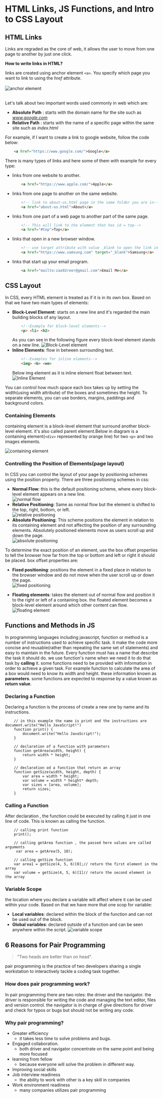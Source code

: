 # HTML Links, JS Functions, and Intro to CSS Layout

## HTML Links
Links are regraded as the core of web, it allows the user to move from one page to another by just one click. 

**How to write links in HTML?**

links are created using anchor element `<a>`. You specify which page you want to link to using the *href* attribute.<br/><br/>
![anchor element](../img/anchor.PNG)<br/><br/>

Let's talk about two important words used commonly in web which are:
* **Absolute Path** : starts with the domain name for the site such as *www.google.com*
* **Relative Path** : starts with the name of a specific page within the same site such as *index.html*  

For example, if I want to create a link to google website, follow the code below: 
```html
    <a href="https://www.google.com/">Google</a>
```
    
There is many types of links and here some of them with example for every type:
* links from one website to another.
    ```html
        <a href="https://www.apple.com/">Apple</a>
    ```
* links from one page to another on the same website.
    ```html
        <!-- link to about-us.html page in the same folder you are in-->
        <a href="about-us.html">About</a>
    ```
* links from one part of a web page to another part of the same page.
    ```html
        <!-- This will link to the element that has id = top-->
        <a href="#top">Top</a>
    ```
* links that open in a new  browser window.
    ```html
        <!-- use target attribute with value _blank to open the link in a new window-->
        <a href="https://www.samsung.com" target="_blank">Samsung</a>
    ```
* links that start up your email program.
    ```html
        <a href="mailto:zaa92reer@gmail.com">Email Me</a>
    ```

## CSS Layout

In CSS, every HTML element is treated as if it is in its own box. Based on that we have two main types of elements:
* **Block-Level Element**: starts on a new line and it's regarded the main building blocks of any layout. 
    ```html
        <!--Example for block-level elements-->
        <p> <li> <h2>
    ```
    As you can see in the following figure every block-level element stands on a new line.
    ![Block-Level element](../img/block-level-element.PNG)
* **Inline Elements**: flow in between surrounding text.
    ```html
        <!--Examples for inline elements-->
        <img> <b> <em>
    ```
    Below img element as it is inline element float between text. 
    ![Inline Element](../img/inline-element.PNG)  

You can control how much space each box takes up by setting the width(using width attribute) of the boxes and sometimes the height. To separate elements, you can use borders, margins, paddings and background colors.

### **Containing Elements** ###

containing element is a block-level element that surround another block-level element. it's also called parent element.Below in diagram is a containing element(`<div>` represented by orange line) for two `<p>` and two images elements.  

![containing element](../img/containing-element.PNG)

### **Controlling the Position of Elements(page layout)** ###

In CSS you can control the layout of your page by positioning schemes using the position property. There are three positioning schemes in css:
* **Normal Flow**: this is the default positioning scheme, where every block-level element appears on a new line.   
![normal flow](../img/normal-flow.PNG)  
* **Relative Positioning**: Same as normal flow but the element is shifted to the top, right, bottom, or left.  
![relative positioning](../img/relative-positioning.PNG)
* **Absolute Positioning**: This scheme positions the element in relation to its containing element and not affecting the position of any surrounding elements.  Absolutely positioned elements move as users scroll up and down the page.  
![absolute positioning](../img/absolute-positioning.PNG)  

To determine the exact position of an element, use the box offset properties to tell the browser how far from the top or bottom and left or right it should be placed. box offset properties are:

* **Fixed positioning**: positions the element in a fixed place in relation to the browser window and do not move when the user scroll up or down the page.  
![fixed positioning](../img/fixed-positioning.PNG)  

* **Floating elements**: takes the element out of normal flow and position it to the right or left of a containing box. the floated element becomes a  block-level element around which other content can flow.  
![floating element](../img/floating-element.PNG)

##  Functions and Methods in JS  

In programming languages including javascript, function or method  is a number of instructions used to achieve specific task. it make the code more concise and reusable(rather than repeating the same set of statements) and easy to maintain in the future.
Every function must has a name that describe the task it should do. we use function's name when we need it to do that task by **calling** it. some functions need to be provided with information in order to achieve a given task. For example function to calculate the area of a box would need to know its width and height. these information known as **parameters**. some functions are expected to response by a value known as **return value**.

### **Declaring a Function**

Declaring a function is the process of create a new one by name and its instructions.
```Js
    // in this example the name is print and the instructions are document.write("Hello JavaScript!")
    function print() {
        document.write("Hello JavaScript!");
    }

    // declaration of a function with parameters
    function getArea(width, height) {
        return width * height;
    }

    // declaration od a function that return an array
    function getSize(width, height, depth) {
        var area = width * height;
        var volume = width * height* depth;
        var sizes = [area, volume];
        return sizes;
    }
```

### **Calling a Function**

After declaration , the function could be executed by calling it just in one line of code. This is known as calling the function.
```JS
    // calling print function
    print();

    // calling getArea function , the passed here values are called arguments
     var area = getArea(5, 10);

    // calling getSize function
    var area1 = getSize(4, 5, 6)[0];// return the first element in the array
    var volume = getSize(4, 5, 6)[1]// return the second element in the array
```

### **Variable Scope**

the location where you declare a variable will affect where it can be used within your code. Based on that we have more that one scop for variable:
* **Local variables**: declared within the block of the function and can not be used out of the block.
* **Global variables**: declared outside of a function and can be seen anywhere within the script.
![variable scope](../img/variable-scope.PNG)

## **6 Reasons for Pair Programming**
 > "Two heads are better than on head".

 pair programming is the practice of two developers sharing a single workstation to interactively tackle a coding task together.  

 ### **How does pair programming work?**
 In pair programming there are two roles: the driver and the navigator. the driver is responsible for writing the code and managing the text editor, files and version control. the navigator is in charge of give directions for driver and check for typos or bugs but should not be writing any code.  

 ### **Why pair programming?**  

* Greater efficiency
    * it takes less time to solve problems and bugs.
* Engaged collaboration.
    * both driver and navigator concentrate on the same point and being more focused
* learning from fellow 
    * because everyone will solve the problem in different way. 
* Improving social skills
* Job interview readiness
    * the ability to work with other is a key skill in companies
* Work environment readiness
    * many companies utilizes pair programming   



